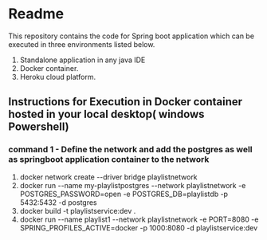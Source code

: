 # Readme

This repository contains the code for Spring boot application which can be executed
in three environments listed below.

1) Standalone application in  any java IDE
2) Docker container.
3) Heroku cloud platform.

## Instructions for Execution in Docker container hosted in your local desktop( windows Powershell)

### command 1 - Define the network and add the postgres as well as springboot application container to the network
1) docker network create --driver bridge playlistnetwork
2)  docker run --name my-playlistpostgres --network playlistnetwork  -e POSTGRES_PASSWORD=open -e POSTGRES_DB=playlistdb -p 5432:5432  -d  postgres
3) docker build -t playlistservice:dev .
4) docker run --name playlist1   --network playlistnetwork  -e PORT=8080  -e SPRING_PROFILES_ACTIVE=docker   -p 1000:8080  -d  playlistservice:dev

